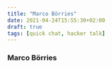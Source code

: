 ```yaml
---
title: "Marco Börries"
date: 2021-04-24T15:55:30+02:00
draft: true
tags: [quick chat, hacker talk]
---
```


### Marco Börries